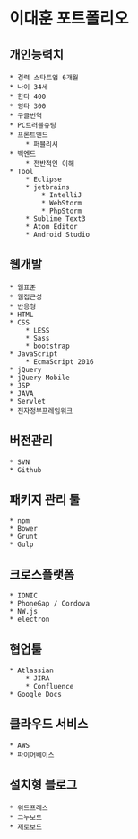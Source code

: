 # 이대훈 포트폴리오

## 개인능력치

    * 경력 스타트업 6개월
    * 나이 34세
    * 한타 400
    * 영타 300
    * 구글번역
    * PC트러블슈팅
    * 프론트엔드
        * 퍼블리셔
    * 백엔드
        * 전반적인 이해
    * Tool
	    * Eclipse
	    * jetbrains
		    * IntelliJ
		    * WebStorm
		    * PhpStorm
	    * Sublime Text3
	    * Atom Editor
	    * Android Studio
	
## 웹개발

    * 웹표준
    * 웹접근성
    * 반응형
    * HTML
    * CSS
        * LESS
        * Sass
        * bootstrap
    * JavaScript
        * EcmaScript 2016
    * jQuery
    * jQuery Mobile
    * JSP
    * JAVA
    * Servlet
    * 전자정부프레임워크
    
## 버전관리

    * SVN
    * Github
## 패키지 관리 툴

    * npm
    * Bower
    * Grunt
    * Gulp
    
## 크로스플랫폼

	* IONIC
	* PhoneGap / Cordova
	* NW.js
	* electron
	
## 협업툴

	* Atlassian
		* JIRA
		* Confluence
	* Google Docs
	
## 클라우드 서비스

	* AWS
	* 파이어베이스
	
## 설치형 블로그

	* 워드프레스
	* 그누보드
	* 제로보드
	
